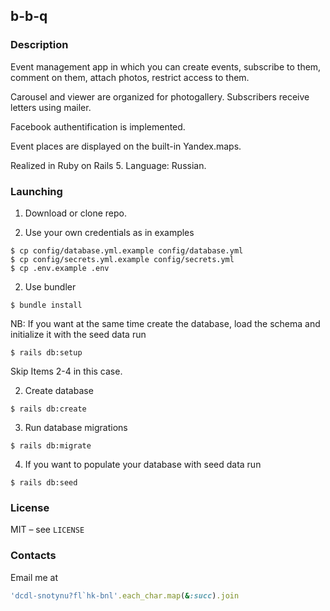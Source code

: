 ## b-b-q

### Description

Event management app in which you can create events, subscribe to them, comment on them, attach photos, restrict access to them.

Carousel and viewer are organized for photogallery. Subscribers receive letters using mailer.

Facebook authentification is implemented.

Event places are displayed on the built-in Yandex.maps.

Realized in Ruby on Rails 5. Language: Russian.

### Launching

1. Download or clone repo.

2. Use your own credentials as in examples

```
$ cp config/database.yml.example config/database.yml
$ cp config/secrets.yml.example config/secrets.yml
$ cp .env.example .env
```

2. Use bundler

```console
$ bundle install
```

NB: If you want at the same time create the database, load the schema and initialize it with the seed data run

```console
$ rails db:setup
```

Skip Items 2-4 in this case.

2. Create database

```console
$ rails db:create
```

3. Run database migrations

```console
$ rails db:migrate
```

4. If you want to populate your database with seed data run

```console
$ rails db:seed
```

### License

MIT – see `LICENSE`

### Contacts

Email me at

```rb
'dcdl-snotynu?fl`hk-bnl'.each_char.map(&:succ).join
```
